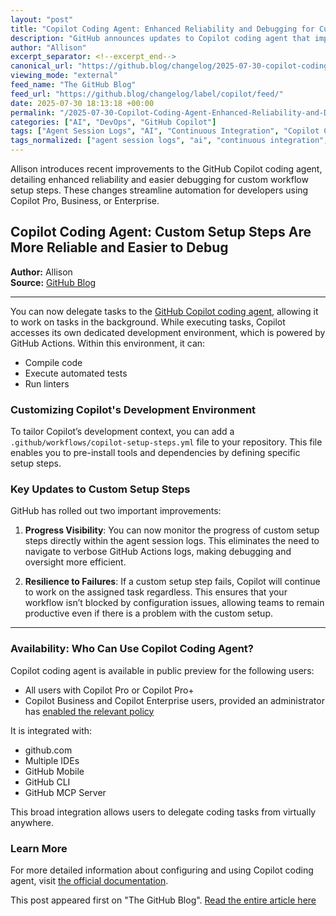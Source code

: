 ```yaml
---
layout: "post"
title: "Copilot Coding Agent: Enhanced Reliability and Debugging for Custom Setup Steps"
description: "GitHub announces updates to Copilot coding agent that improve reliability and debugging for custom setup steps. Users can now monitor setup progress directly in agent session logs and are no longer blocked by failed steps, streamlining the Copilot experience across environments and IDEs."
author: "Allison"
excerpt_separator: <!--excerpt_end-->
canonical_url: "https://github.blog/changelog/2025-07-30-copilot-coding-agent-custom-setup-steps-are-more-reliable-and-easier-to-debug"
viewing_mode: "external"
feed_name: "The GitHub Blog"
feed_url: "https://github.blog/changelog/label/copilot/feed/"
date: 2025-07-30 18:13:18 +00:00
permalink: "/2025-07-30-Copilot-Coding-Agent-Enhanced-Reliability-and-Debugging-for-Custom-Setup-Steps.html"
categories: ["AI", "DevOps", "GitHub Copilot"]
tags: ["Agent Session Logs", "AI", "Continuous Integration", "Copilot Coding Agent", "Custom Setup", "Debugging", "Development Tools", "DevOps", "GitHub Actions", "GitHub Copilot", "News", "Pro/Enterprise Features", "Workflow Automation"]
tags_normalized: ["agent session logs", "ai", "continuous integration", "copilot coding agent", "custom setup", "debugging", "development tools", "devops", "github actions", "github copilot", "news", "proslashenterprise features", "workflow automation"]
---
```


Allison introduces recent improvements to the GitHub Copilot coding agent, detailing enhanced reliability and easier debugging for custom workflow setup steps. These changes streamline automation for developers using Copilot Pro, Business, or Enterprise.<!--excerpt_end-->

## Copilot Coding Agent: Custom Setup Steps Are More Reliable and Easier to Debug

**Author:** Allison  
**Source:** [GitHub Blog](https://github.blog)

---

You can now delegate tasks to the [GitHub Copilot coding agent](https://docs.github.com/enterprise-cloud@latest/copilot/how-tos/agents/copilot-coding-agent), allowing it to work on tasks in the background. While executing tasks, Copilot accesses its own dedicated development environment, which is powered by GitHub Actions. Within this environment, it can:

- Compile code
- Execute automated tests
- Run linters

### Customizing Copilot's Development Environment

To tailor Copilot’s development context, you can add a `.github/workflows/copilot-setup-steps.yml` file to your repository. This file enables you to pre-install tools and dependencies by defining specific setup steps.

### Key Updates to Custom Setup Steps

GitHub has rolled out two important improvements:

1. **Progress Visibility**: You can now monitor the progress of custom setup steps directly within the agent session logs. This eliminates the need to navigate to verbose GitHub Actions logs, making debugging and oversight more efficient.

2. **Resilience to Failures**: If a custom setup step fails, Copilot will continue to work on the assigned task regardless. This ensures that your workflow isn’t blocked by configuration issues, allowing teams to remain productive even if there is a problem with the custom setup.

---

### Availability: Who Can Use Copilot Coding Agent?

Copilot coding agent is available in public preview for the following users:

- All users with Copilot Pro or Copilot Pro+
- Copilot Business and Copilot Enterprise users, provided an administrator has [enabled the relevant policy](https://docs.github.com/enterprise-cloud@latest/copilot/how-tos/agents/copilot-coding-agent/enabling-copilot-coding-agent)

It is integrated with:

- github.com
- Multiple IDEs
- GitHub Mobile
- GitHub CLI
- GitHub MCP Server

This broad integration allows users to delegate coding tasks from virtually anywhere.

### Learn More

For more detailed information about configuring and using Copilot coding agent, visit [the official documentation](https://docs.github.com/enterprise-cloud@latest/copilot/how-tos/agents/copilot-coding-agent).

This post appeared first on "The GitHub Blog". [Read the entire article here](https://github.blog/changelog/2025-07-30-copilot-coding-agent-custom-setup-steps-are-more-reliable-and-easier-to-debug)
